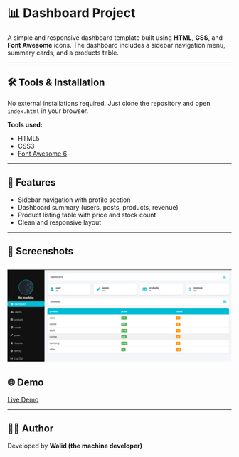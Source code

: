 # 📊 Dashboard Project

A simple and responsive dashboard template built using **HTML**, **CSS**, and **Font Awesome** icons.
The dashboard includes a sidebar navigation menu, summary cards, and a products table.

---

## 🛠️ Tools & Installation

No external installations required. Just clone the repository and open `index.html` in your browser.

**Tools used:**

* HTML5
* CSS3
* [Font Awesome 6](https://fontawesome.com/)

---

## 🚀 Features

* Sidebar navigation with profile section
* Dashboard summary (users, posts, products, revenue)
* Product listing table with price and stock count
* Clean and responsive layout

---

## 📸 Screenshots

![pic](pic.png)
---

## 🌐 Demo

[Live Demo](https://username.github.io/dashboard2)

---

## 👨‍💻 Author

Developed by **Walid (the machine developer)**
